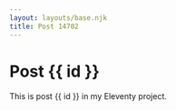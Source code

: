 ```yaml
---
layout: layouts/base.njk
title: Post 14702
---
```


# Post {{ id }}

This is post {{ id }} in my Eleventy project.
